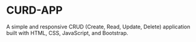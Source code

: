 # CURD-APP
A simple and responsive CRUD (Create, Read, Update, Delete) application built with HTML, CSS, JavaScript, and Bootstrap.
